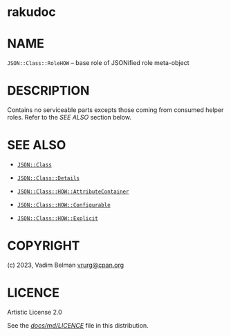 # rakudoc

# NAME

`JSON::Class::RoleHOW` – base role of JSONified role meta-object

# DESCRIPTION

Contains no serviceable parts excepts those coming from consumed helper roles. Refer to the *SEE ALSO* section below.

# SEE ALSO

  - [`JSON::Class`](../Class.md)

  - [`JSON::Class::Details`](Details.md)

  - [`JSON::Class::HOW::AttributeContainer`](HOW/AttributeContainer.md)

  - [`JSON::Class::HOW::Configurable`](HOW/Configurable.md)

  - [`JSON::Class::HOW::Explicit`](HOW/Explicit.md)

# COPYRIGHT

(c) 2023, Vadim Belman <vrurg@cpan.org>

# LICENCE

Artistic License 2.0

See the [*docs/md/LICENCE*](../../LICENCE) file in this distribution.
